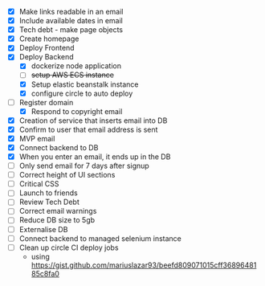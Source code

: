 

- [X]  Make links readable in an email
- [X]  Include available dates in email
- [X]  Tech debt - make page objects
- [X]  Create homepage
- [X]  Deploy Frontend
- [X]  Deploy Backend
    - [X] dockerize node application
    - [ ] ~~setup AWS ECS instance~~
    - [X] Setup elastic beanstalk instance
    - [X] configure circle to auto deploy
- [ ]  Register domain
    - [X] Respond to copyright email
- [X]  Creation of service that inserts email into DB
- [X]  Confirm to user that email address is sent
- [X]  MVP email
- [X]  Connect backend to DB
- [X]  When you enter an email, it ends up in the DB
- [ ]  Only send email for 7 days after signup
- [ ]  Correct height of UI sections
- [ ]  Critical CSS
- [ ]  Launch to friends
- [ ]  Review Tech Debt
- [ ]  Correct email warnings
- [ ]  Reduce DB size to 5gb
- [ ]  Externalise DB
- [ ]  Connect backend to managed selenium instance
- [ ]  Clean up circle CI deploy jobs
    - using https://gist.github.com/mariuslazar93/beefd809071015cff3689648185c8fa0